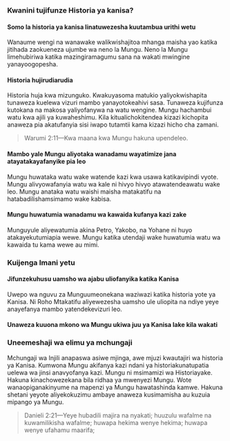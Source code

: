 ### Kwanini tujifunze Historia ya kanisa?

#### Somo la historia ya kanisa linatuwezesha kuutambua urithi wetu

Wanaume wengi na wanawake walikwishajitoa mhanga maisha yao katika jitihada zaokueneza ujumbe wa neno la Mungu. Neno la Mungu limehubiriwa katika mazingiramagumu sana na wakati mwingine yanayoogopesha.

#### Historia hujirudiarudia

Historia huja kwa mizunguko. Kwakuyasoma matukio yaliyokwishapita tunaweza kuelewa vizuri mambo yanayotokeahivi sasa. Tunaweza kujifunza kutokana na makosa yaliyofanywa na watu wengine. Mungu hachambui watu kwa ajili ya kuwaheshimu. Kila kitualichokitendea kizazi kichopita anaweza pia akatufanyia sisi iwapo tutamtii kama kizazi hicho cha zamani.

> Warumi 2:11&mdash;Kwa maana kwa Mungu hakuna upendeleo.

#### Mambo yale Mungu aliyotaka wanadamu wayatimize jana atayatakayafanyike pia leo

Mungu huwataka watu wake watende kazi kwa usawa katikavipindi vyote. Mungu alivyowafanyia watu wa kale ni hivyo hivyo atawatendeawatu wake leo. Mungu anataka watu waishi maisha matakatifu na hatabadilishamsimamo wake kabisa.

#### Mungu huwatumia wanadamu wa kawaida kufanya kazi zake

Munguyule aliyewatumia akina Petro, Yakobo, na Yohane ni huyo atakayekutumiapia wewe. Mungu katika utendaji wake huwatumia watu wa kawaida tu kama wewe au mimi.

### Kuijenga Imani yetu

#### Jifunzekuhusu uamsho wa ajabu uliofanyika katika Kanisa

Uwepo wa nguvu za Munguumeonekana waziwazi katika historia yote ya Kanisa. Ni Roho Mtakatifu aliyewezesha uamsho ule uliopita na ndiye yeye anayefanya mambo yatendekevizuri leo.

#### Unaweza kuuona mkono wa Mungu ukiwa juu ya Kanisa lake kila wakati

### Uneemeshaji wa elimu ya mchungaji

Mchungaji wa Injili anapaswa asiwe mjinga, awe mjuzi kwautajiri wa historia ya Kanisa. Kumwona Mungu akifanya kazi ndani ya historiakunatupatia uelewa wa jinsi anavyofanya kazi. Mungu ni msimamizi wa Historiayake. Hakuna kinachowezekana bila ridhaa ya mwenyezi Mungu. Wote wanaopiganakinyume na mapenzi ya Mungu hawatashinda kamwe. Hakuna shetani yeyote aliyekokuzimu ambaye anaweza kusimamisha au kuzuia mipango ya Mungu.

> Danieli 2:21&mdash;Yeye hubadili majira na nyakati; huuzulu wafalme na kuwamilikisha wafalme; huwapa hekima wenye hekima; huwapa wenye ufahamu maarifa;